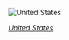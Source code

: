 
![United States](https://www.gstatic.com/prettyearth/assets/full/1245.jpg)

*[United States](https://www.google.com/maps/@32.753138,-114.659843,16z/data=!3m1!1e3)*
